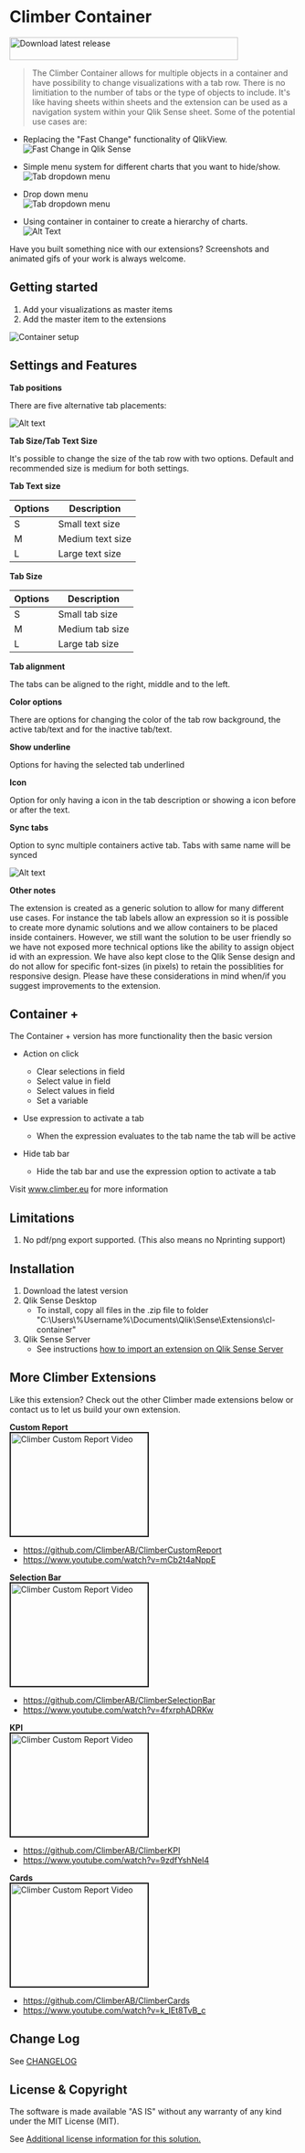 # Climber Container
<a href="https://github.com/ClimberAB/ClimberContainer/releases/download/v1.0.1/cl-container-1.0.1.zip" target="_blank"><img src="./screenshots/downloadbutton.png?raw=true" 
alt="Download latest release" width="400" height="40" border="0" /></a>  
 > The Climber Container allows for multiple objects in a container and have possibility to change visualizations with a tab row. There is no limitiation to the number of tabs or the type of objects to include. It's like having sheets within sheets and the extension can be used as a navigation system within your Qlik Sense sheet. Some of the potential use cases are:  
  

* Replacing the "Fast Change" functionality of QlikView.  
![Fast Change in Qlik Sense](./screenshots/ContainerWithIcons.GIF?raw=true "Fast Change in Qlik Sense")

* Simple menu system for different charts that you want to hide/show.  
![Tab dropdown menu](./screenshots/ContainerWithIconsAndText.GIF?raw=true "Tab dropdown menu")

* Drop down menu  
![Tab dropdown menu](./screenshots/ContainerWithDropDown.GIF?raw=true "Tab dropdown menu")

* Using container in container to create a hierarchy of charts.  
![Alt Text](./screenshots/ContainerInContainer.GIF?raw=true "Container in container")


Have you built something nice with our extensions? Screenshots and animated gifs of your work is always welcome.

## Getting started
1. Add your visualizations as master items
2. Add the master item to the extensions

![Container setup](./screenshots/ContainerSetup.gif?raw=true "Container setup")


## Settings and Features
**Tab positions**

There are five alternative tab placements:

![Alt text](./screenshots/ContainerTabPlacements.png?raw=true "Tab placements")


**Tab Size/Tab Text Size**

It's possible to change the size of the tab row with two options. Default and recommended size is medium for both settings. 

**Tab Text size**

| Options  	    | Description 	   |
| --- | --- |
| S  		  	| Small text size  |
| M 		  	| Medium text size |
| L  			| Large text size  |


**Tab Size**

| Options  	    | Description 	  |
| --- | --- |
| S  		  	| Small tab size  |
| M 		  	| Medium tab size |
| L  			| Large tab size  |

**Tab alignment**

The tabs can be aligned to the right, middle and to the left.

**Color options**

There are options for changing the color of the tab row background, the active tab/text and for the inactive tab/text. 

**Show underline**

Options for having the selected tab underlined

**Icon**

Option for only having a icon in the tab description or showing a icon before or after the text. 

**Sync tabs**

Option to sync multiple containers active tab. Tabs with same name will be synced

![Alt text](./screenshots/ContainerSyncTabs.gif?raw=true "Sync tabs")

**Other notes**

The extension is created as a generic solution to allow for many different use cases. For instance the tab labels allow an expression so it is possible to create more dynamic solutions and we allow containers to be placed inside containers. However, we still want the solution to be user friendly so we have not exposed more technical options like the ability to assign object id with an expression. We have also kept close to the Qlik Sense design and do not allow for specific font-sizes (in pixels) to retain the possiblities for responsive design. Please have these considerations in mind when/if you suggest improvements to the extension.

## Container +

The Container + version has more functionality then the basic version

* Action on click
	- Clear selections in field
	- Select value in field
	- Select values in field
	- Set a variable

* Use expression to activate a tab
	- When the expression evaluates to the tab name the tab will be active
	
* Hide tab bar
	- Hide the tab bar and use the expression option to activate a tab

Visit www.climber.eu for more information


## Limitations
1. No pdf/png export supported. (This also means no Nprinting support)

## Installation

1. Download the latest version
2. Qlik Sense Desktop
	* To install, copy all files in the .zip file to folder "C:\Users\\%Username%\Documents\Qlik\Sense\Extensions\cl-container"
3. Qlik Sense Server
	* See instructions [how to import an extension on Qlik Sense Server](http://help.qlik.com/en-US/sense/3.2/Subsystems/ManagementConsole/Content/import-extensions.htm)

## More Climber Extensions
Like this extension? Check out the other Climber made extensions below or contact us to let us build your own extension.

**Custom Report**  
<a href="http://www.youtube.com/watch?feature=player_embedded&v=mCb2t4aNppE
" target="_blank"><img src="http://img.youtube.com/vi/mCb2t4aNppE/0.jpg" 
alt="Climber Custom Report Video" width="240" height="180" border="2" /></a>
* https://github.com/ClimberAB/ClimberCustomReport
* https://www.youtube.com/watch?v=mCb2t4aNppE  



**Selection Bar**  
<a href="http://www.youtube.com/watch?feature=player_embedded&v=4fxrphADRKw
" target="_blank"><img src="http://img.youtube.com/vi/4fxrphADRKw/0.jpg" 
alt="Climber Custom Report Video" width="240" height="180" border="2" /></a>
* https://github.com/ClimberAB/ClimberSelectionBar
* https://www.youtube.com/watch?v=4fxrphADRKw  


**KPI**  
<a href="http://www.youtube.com/watch?feature=player_embedded&v=9zdfYshNel4
" target="_blank"><img src="http://img.youtube.com/vi/9zdfYshNel4/0.jpg" 
alt="Climber Custom Report Video" width="240" height="180" border="2" /></a>
* https://github.com/ClimberAB/ClimberKPI
* https://www.youtube.com/watch?v=9zdfYshNel4  


**Cards**  
<a href="http://www.youtube.com/watch?feature=player_embedded&v=k_IEt8TvB_c
" target="_blank"><img src="http://img.youtube.com/vi/k_IEt8TvB_c/0.jpg" 
alt="Climber Custom Report Video" width="240" height="180" border="2" /></a>
* https://github.com/ClimberAB/ClimberCards
* https://www.youtube.com/watch?v=k_IEt8TvB_c  


## Change Log

See [CHANGELOG](CHANGELOG.md)

## License & Copyright
The software is made available "AS IS" without any warranty of any kind under the MIT License (MIT).

See [Additional license information for this solution.](LICENSE.md)





